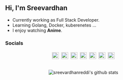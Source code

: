 ## Hi, I'm Sreevardhan

- Currently working as Full Stack Developer.
- Learning Golang, Docker, kuberenetes ...
- I enjoy watching **Anime**.

### Socials

<div style="display:flex; justify-content:center">
<a href="https://github.com/sreevardhanreddi">
  <img alt="Sreevardhan's github" width="22px" style="margin:4px;" src="https://cdn.jsdelivr.net/npm/simple-icons@v3/icons/github.svg" />
</a>
<a href="https://stackoverflow.com/users/12030498/sreevardhan-reddy">
  <img alt="Sreevardhan's stackoverflow" width="22px" style="margin:4px;" src="https://cdn.jsdelivr.net/npm/simple-icons@v3/icons/stackoverflow.svg" />
</a>
<a href="https://www.linkedin.com/in/sreevardhan-reddy-346904120/">
  <img alt="Sreevardhan's LinkdeIN" width="22px" style="margin:4px;" src="https://cdn.jsdelivr.net/npm/simple-icons@v3/icons/linkedin.svg" />
</a>
<a href="https://twitter.com/PSreevardhan">
  <img alt="Sreevardhan's | Twitter" width="22px" style="margin:4px;" src="https://cdn.jsdelivr.net/npm/simple-icons@v3/icons/twitter.svg" />
</a>
<a href="https://t.me/sreevardhanreddi">
  <img alt="Sreevardhan's Telegram" width="22px" style="margin:4px;" src="https://cdn.jsdelivr.net/npm/simple-icons@v3/icons/telegram.svg" />
</a>
<a href="https://www.reddit.com/user/sreevardhanreddi">
  <img style="margin:4px;" alt="Sreevardhan's Reddit" width="22px" src="https://cdn.jsdelivr.net/npm/simple-icons@v3/icons/reddit.svg" />
</a>
<a href="https://leetcode.com/sreevardhanreddi/">
  <img style="margin:4px;" alt="Sreevardhan's Leetcode" width="22px" src="https://cdn.jsdelivr.net/npm/simple-icons@v3/icons/leetcode.svg" />
</a>
</div>

<br />

<center>

![sreevardhanreddi's github stats](https://github-readme-stats.vercel.app/api?username=sreevardhanreddi&show_icons=true&hide_border=true&theme=dark&count_private=true)

</center>
